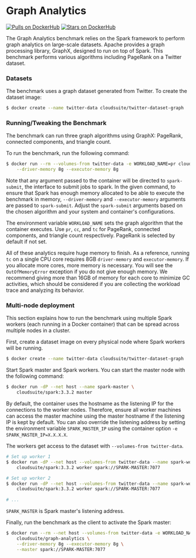 # Graph Analytics #

[![Pulls on DockerHub][dhpulls]][dhrepo]
[![Stars on DockerHub][dhstars]][dhrepo]

The Graph Analytics benchmark relies on the Spark framework to perform graph analytics on large-scale datasets. Apache provides a graph processing library, GraphX, designed to run on top of Spark. This benchmark performs various algorithms including PageRank on a Twitter dataset.

### Datasets

The benchmark uses a graph dataset generated from Twitter. To create the dataset image:

```bash
$ docker create --name twitter-data cloudsuite/twitter-dataset-graph
```

### Running/Tweaking the Benchmark

The benchmark can run three graph algorithms using GraphX: PageRank, connected components, and triangle count.

To run the benchmark, run the following command:

```bash
$ docker run --rm --volumes-from twitter-data -e WORKLOAD_NAME=pr cloudsuite/graph-analytics \
    --driver-memory 8g --executor-memory 8g
```

Note that any argument passed to the container will be directed to `spark-submit`, the interface to submit jobs to spark. In the given command, to ensure that Spark has enough memory allocated to be able to execute the benchmark in memory, `--driver-memory` and `--executor-memory` arguments are passed to `spark-submit`. Adjust the `spark-submit` arguments based on the chosen algorithm and your system and container's configurations.

The environment variable `WORKLOAD_NAME` sets the graph algorithm that the container executes. Use `pr`, `cc`, and `tc` for PageRank, connected components, and triangle count respectively. PageRank is selected by default if not set. 

All of these analytics require huge memory to finish. As a reference, running `tc` on a single CPU core requires 8GB `driver-memory` and `executor-memory`. If you allocate more cores, more memory is necessary. You will see the `OutOfMemoryError` exception if you do not give enough memory. We recommend giving more than 16GB of memory for each core to minimize GC activities, which should be considered if you are collecting the workload trace and analyzing its behavior. 

### Multi-node deployment

This section explains how to run the benchmark using multiple Spark workers (each running in a Docker container) that can be spread across multiple nodes in a cluster. 


First, create a dataset image on every physical node where Spark
workers will be running.

```bash
$ docker create --name twitter-data cloudsuite/twitter-dataset-graph
```
Start Spark master and Spark workers. You can start the master node with the following command:

```bash
$ docker run -dP --net host --name spark-master \
    cloudsuite/spark:3.3.2 master
```

By default, the container uses the hostname as the listening IP for the connections to the worker nodes. Therefore, ensure all worker machines can access the master machine using the master hostname if the listening IP is kept by default.
You can also override the listening address by setting the environment variable `SPARK_MASTER_IP` using the container option `-e SPARK_MASTER_IP=X.X.X.X`.

The workers get access to the dataset with `--volumes-from twitter-data`.

```bash
# Set up worker 1
$ docker run -dP --net host --volumes-from twitter-data --name spark-worker-01 \
    cloudsuite/spark:3.3.2 worker spark://SPARK-MASTER:7077

# Set up worker 2
$ docker run -dP --net host --volumes-from twitter-data --name spark-worker-02 \
    cloudsuite/spark:3.3.2 worker spark://SPARK-MASTER:7077
    
# ...
```

`SPARK_MASTER` is Spark master's listening address.

Finally, run the benchmark as the client to activate the Spark master:

```bash
$ docker run --rm --net host --volumes-from twitter-data -e WORKLOAD_NAME=pr \
    cloudsuite/graph-analytics \
    --driver-memory 8g --executor-memory 8g \
    --master spark://SPARK-MASTER:7077
```


[dhrepo]: https://hub.docker.com/r/cloudsuite/graph-analytics/ "DockerHub Page"
[dhpulls]: https://img.shields.io/docker/pulls/cloudsuite/graph-analytics.svg "Go to DockerHub Page"
[dhstars]: https://img.shields.io/docker/stars/cloudsuite/graph-analytics.svg "Go to DockerHub Page"
[ml-dhrepo]: https://hub.docker.com/r/cloudsuite/twitter-dataset-graph/
[spark-dhrepo]: https://hub.docker.com/r/cloudsuite/spark/
